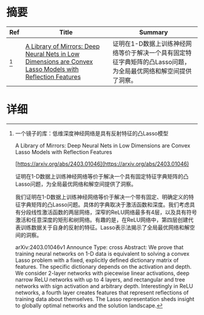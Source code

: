 # 摘要

| Ref | Title | Summary |
| --- | --- | --- |
| [^1] | [A Library of Mirrors: Deep Neural Nets in Low Dimensions are Convex Lasso Models with Reflection Features](https://arxiv.org/abs/2403.01046) | 证明在1-D数据上训练神经网络等价于解决一个具有固定特征字典矩阵的凸Lasso问题，为全局最优网络和解空间提供了洞察。 |

# 详细

[^1]: 一个镜子的库：低维深度神经网络是具有反射特征的凸Lasso模型

    A Library of Mirrors: Deep Neural Nets in Low Dimensions are Convex Lasso Models with Reflection Features

    [https://arxiv.org/abs/2403.01046](https://arxiv.org/abs/2403.01046)

    证明在1-D数据上训练神经网络等价于解决一个具有固定特征字典矩阵的凸Lasso问题，为全局最优网络和解空间提供了洞察。

    

    我们证明在1-D数据上训练神经网络等价于解决一个带有固定、明确定义的特征字典矩阵的凸Lasso问题。具体的字典取决于激活函数和深度。我们考虑具有分段线性激活函数的两层网络，深窄的ReLU网络最多有4层，以及具有符号激活和任意深度的矩形和树网络。有趣的是，在ReLU网络中，第四层创建代表训练数据关于自身的反射的特征。Lasso表示法揭示了全局最优网络和解空间的洞察。

    arXiv:2403.01046v1 Announce Type: cross  Abstract: We prove that training neural networks on 1-D data is equivalent to solving a convex Lasso problem with a fixed, explicitly defined dictionary matrix of features. The specific dictionary depends on the activation and depth. We consider 2-layer networks with piecewise linear activations, deep narrow ReLU networks with up to 4 layers, and rectangular and tree networks with sign activation and arbitrary depth. Interestingly in ReLU networks, a fourth layer creates features that represent reflections of training data about themselves. The Lasso representation sheds insight to globally optimal networks and the solution landscape.
    

